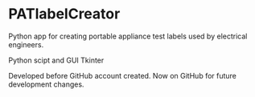 # PATlabelCreator
Python app for creating portable appliance test labels used by electrical engineers.

Python scipt and GUI Tkinter

Developed before GitHub account created. Now on GitHub for future development changes.
